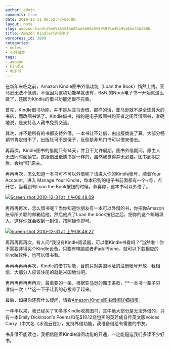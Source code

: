 ```yaml
---
author: admin
comments: true
date: 2010-12-31 00:52:47+00:00
layout: note
slug: amazon-kindle%e5%85%81%e8%ae%b8%e5%80%9f%e4%b9%a6%e4%ba%86
title: Amazon Kindle允许借书了
wordpress_id: 3809
categories:
- notes
- 不好归类
tags:
- amazon
- kindle
- 电子书
---
```


在新年来临之前，Amazon Kindle图书外借功能（Loan the Book）悄然上线。亚马逊无法不低调，不但因为这项功能早就该有，B&N;的Nook电子书一开始就这么做了，还因为Kindle的借书功能还很不完善。

首先，Kindle借书功能，并不是从亚马逊借，那样的话，亚马逊就不是全球最大的书店，而改图书馆了。Kindle借书，指的是电子版图书购买者之间互借图书，准确地说，是支持私人藏书免费交流。

其次，并不是所有的书都支持外借，一本书让不让借，由出版商说了算。大部分畅销书肯定借不了，出版社可不是傻子，反倒是非热门书可以借来借去。

再再次，Kindle图书的借期只有14天，并且不允许展期。图书外借期间，原主人无法同时阅读它。这跟借出纸质书是一样的，虽然我觉得并无必要。图书到期之后，会物“归”原主。

再再再次，怎么知道一本书可不可以外借呢？请进入你的Kindle帐号，顺着Your Account，进入 Manage Your Kindle，每本已购的电子书前面都有一个+号，点开它，当看到有Loan the Book按钮的时候，恭喜你，这本书可以外借了。

[![Screen shot 2010-12-31 at 上午08.48.09](http://farm6.static.flickr.com/5087/5307685057_afaf2333e3.jpg)](http://www.flickr.com/photos/42121485@N00/5307685057)

再再再再次，怎么借书呢？当你知道你朋友有一本可以外借的书，你把你Amazon账号所关联的邮箱给他，然后他点了Loan the book按钮之后，把你的这个邮箱填入，这样你就会收到一封信，按照操作即可。

[![Screen shot 2010-12-31 at 上午08.49.27](http://farm6.static.flickr.com/5162/5307685063_9c90597fef.jpg)](http://www.flickr.com/photos/42121485@N00/5307685063)

再再再再再次，有人问“我没有Kindle阅读器，可以借Kindle书看吗？”当然啦！你不需要非得买个Kindle设备，只要有电脑或者iPad/iPhone，就可以下载相应的Kindle软件，也可以借书看。

再再再再再再次，Kindle的借书功能，目前只对美国地址的注册帐号开放，我相信，大部分人应该注册的就是米国地址吧。

再再再再再再再次，最重要的一条，根据亚马逊的霸王条款，**一本书一辈子只准借一次！**这一下子让我的心拔凉了起来。

最后，如果你还有什么疑问，请看[Amazon Kindle图书借阅详细指南](http://www.amazon.com/gp/help/customer/display.html/ref=hp_rel_topic?ie=UTF8&nodeId=200549320&tag=533633855-20)。

一年半以来，我已经买了10多本Kindle收费图书，其中绝大部分是无法外借的，只有一本Emily Dickinson's Poems和花$18.12烧包买的英若成自传英文版Voices Carry（中文名《水流云在》），支持外借功能，我准备借给有需要的书友。

书非借不能读也，我相信随着Kindle借阅功能的开通，一定能逼迫我们多读不少好书。
